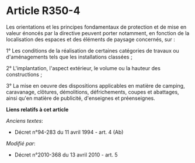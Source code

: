 # Article R350-4

Les orientations et les principes fondamentaux de protection et de mise en valeur énoncés par la directive peuvent porter
notamment, en fonction de la localisation des espaces et des éléments de paysage concernés, sur : 

1° Les conditions de la réalisation de certaines catégories de travaux ou d'aménagements tels que   les installations
classées ; 

2° L'implantation, l'aspect extérieur, le volume ou la hauteur des constructions ; 

3° La mise en oeuvre des dispositions applicables en matière de camping, caravanage, clôtures, démolitions, défrichements,
coupes et abattages, ainsi qu'en matière de publicité, d'enseignes et préenseignes.

**Liens relatifs à cet article**

_Anciens textes_:

  - Décret n°94-283 du 11 avril 1994 - art. 4 (Ab)

_Modifié par_:

  - Décret n°2010-368 du 13 avril 2010 - art. 5
